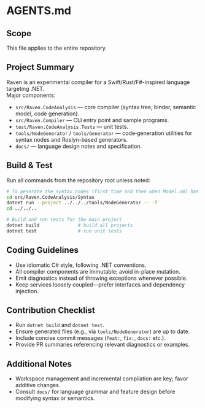 # AGENTS.md

## Scope
This file applies to the entire repository.

## Project Summary
Raven is an experimental compiler for a Swift/Rust/F#-inspired language targeting .NET.  
Major components:
- `src/Raven.CodeAnalysis` — core compiler (syntax tree, binder, semantic model, code generation).
- `src/Raven.Compiler` — CLI entry point and sample programs.
- `test/Raven.CodeAnalysis.Tests` — unit tests.
- `tools/NodeGenerator` / `tools/Generator` — code‑generation utilities for syntax nodes and Roslyn-based generators.
- `docs/` — language design notes and specification.

## Build & Test
Run all commands from the repository root unless noted:

```bash
# To generate the syntax nodes (first time and then when Model.xml has changed)
cd src/Raven.CodeAnalysis/Syntax
dotnet run --project ../../../tools/NodeGenerator -- -f
cd ../../..

# Build and run tests for the main project
dotnet build              # build all projects
dotnet test               # run unit tests
```

## Coding Guidelines
* Use idiomatic C# style, following .NET conventions.
* All compiler components are immutable; avoid in-place mutation.
* Emit diagnostics instead of throwing exceptions whenever possible.
* Keep services loosely coupled—prefer interfaces and dependency injection.

## Contribution Checklist
* Run `dotnet build` and `dotnet test`.
* Ensure generated files (e.g., via `tools/NodeGenerator`) are up to date.
* Include concise commit messages (`feat:`, `fix:`, `docs:` etc.).
* Provide PR summaries referencing relevant diagnostics or examples.

## Additional Notes
* Workspace management and incremental compilation are key; favor additive changes.
* Consult `docs/` for language grammar and feature design before modifying syntax or semantics.